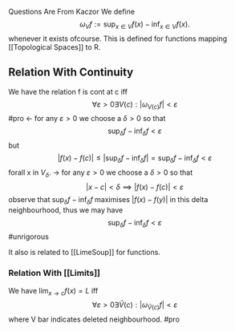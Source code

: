 Questions Are From Kaczor 
We define
$$
\omega _{V} f := \sup_{x \in V} f(x) - \inf _{x \in V} f(x).
$$
whenever it exists ofcourse. This is defined for functions mapping [[Topological Spaces]] to R.

## Relation With Continuity 

We have the relation f is cont at c iff
$$
\forall \varepsilon >0 \exists V(c) : | \omega _{V(c)}f | < \varepsilon
$$
#pro <- for any $\varepsilon>0$ we choose a $\delta>0$ so that
$$
\sup_{\delta} f - \inf_{\delta} f <\varepsilon
$$
but 
$$
|f(x)-f(c)| \leq |\sup_{\delta} f - \inf_{\delta} f| = \sup_{\delta} f - \inf_{\delta} f <\varepsilon
$$
forall x in $V_{\delta}$.
-> for any $\varepsilon>0$ we choose a $\delta>0$ so that
$$
|x-c| < \delta \implies |f(x)-f(c)|  <\varepsilon
$$
observe that $\sup_{\delta} f - \inf_{\delta} f$ maximises $|f(x)-f(y)|$ in this delta neighbourhood, thus we may have
$$
\sup_{\delta} f - \inf_{\delta} f < \varepsilon
$$
#unrigorous

It also is related to [[LimeSoup]] for functions.

### Relation With [[Limits]]
We have $\lim_{ x \to c }f(x)=L$ iff
$$
\forall \varepsilon>0 \exists \bar{V}(c):|\omega_{\bar{V}(c)}f| < \varepsilon
$$
where V bar indicates deleted neighbourhood.
#pro 